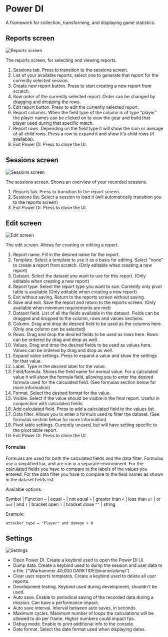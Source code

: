 # Power DI

A framework for collection, transforming, and displaying game statistics.

## Reports screen
![Reports screen](https://i.imgur.com/xS1P0Nw.png "Reports screen")

The reports screen, for selecting and viewing reports. 

1. Sessions tab. Press to transition to the sessions screen.
2. List of your available reports, select one to generate that report for the currently selected session.
3. Create new report button. Press to start creating a new report from scratch.
4. Row order of the currently selected report. Order can be changed by dragging and dropping the rows.
5. Edit report button. Press to edit the currently selected report.
6. Report columns. When the field type of the column is of type "player" the player names can be clicked on to view the gear and build that player used during that specific match.
7. Report rows. Depending on the field type it will show the sum or average of all child rows. Press a row to expand it and show it's child rows (if available).
8. Exit Power DI. Press to close the UI.

## Sessions screen
![Sessions screen](https://i.imgur.com/yCNzJC5.png "Sessions screen")

The sessions screen. Shows an overview of your recorded sessions.

1. Reports tab. Press to transition to the report screen.
2. Sessions list. Select a session to load it (will automatically transition you to the reports screen)
3. Exit Power DI. Press to close the UI.

## Edit screen
![Edit screen](https://i.imgur.com/BzzdjD3.png "Edit screen")

The edit screen. Allows for creating or editing a report.

1. Report name. Fill in the desired name for the report.
2. Template. Select a template to use it as a basis for editing. Select "none" to create a report from scratch. (Only editable when creating a new report)
3. Dataset. Select the dataset you want to use for this report. (Only editable when creating a new report)
4. Report type. Select the report type you want to sue. Currently only pivot table is available (Only editable when creating a new report) 
5. Exit without saving. Return to the reports screen without saving.
6. Save and exit. Save the report and return to the reports screen. (Only available when minimum requirements are met)
7. Dataset field. List of all the fields available in the dataset. Fields can be dragged and dropped to the column, rows and values sections.
8. Column. Drag and drop de desired field to be used as the columns here. (Only one column can be selected)
9. Rows. Drag and drop the desired fields to be used as rows here. Rows can be ordered by drag and drop as well.
10. Values. Drag and drop the desired fields to be used as values here. Values can be ordered by drag and drop as well.
11. Expand value settings. Press to expand a value and show the settings for that value.
12. Label. Type in the desired label for the value.
13. Field/formula. Shows the field name for normal value. For a calculated value it will show the formula field, allowing you to enter the desired formula used for the calculated field. (See formulas section below for more information)
14. Format. Select the desired format for the value.
15. Visible. Select if the value should be visible in the final report. Useful in conjunction with calculated fields.
16. Add calculated field. Press to add a calculated field to the values list.
17. Data filter. Allows you to enter a formula used to filter the dataset. (See formulas section below for more information)
18. Pivot table settings. Currently unused, but will have setting specific to the pivot table report.
19. Exit Power DI. Press to close the UI.

#### Formulas
Formulas are used for both the calculated fields and the data filter. Formulas use a simplified lua, and are run in a separate environment. For the calculated fields you have to compare to the labels of the values you entered. For the data filter you have to compare to the field names as shown in the dataset fields list.

Available options:

Symbol | Function
`=` | equal
`~` | not equal
`>` | greater than
`<` | less than 
`or` | or
`and` | and
`(` | bracket open
`)` | bracket close
`""` | string

Example:

`attacker_type = "Player" and damage > 0`

## Settings
![Settings](https://i.imgur.com/OGeBBM7.png "Settings")

* Open Power DI. Create a keybind used to open the Power DI UI.
* Dump data. Create a keybind used to dump the session and user data to a file. ("\Warhammer 40,000 DARKTIDE\binaries\dump")
* Clear user reports templates. Create a keybind used to delete all user reports.
* Development testing. Keybind used during development, shouldn't be used.
* Auto save. Enable to periodical saving of the recorded data during a mission. Can have a performance impact.
* Auto save interval. Interval between auto saves, in seconds.
* Maximum cycles. Maximum number of loops the calculations will be allowed to do per frame. Higher numbers could impact fps.
* Debug mode. Enable to print additional info to the console.
* Date format. Select the date format used when displaying dates.